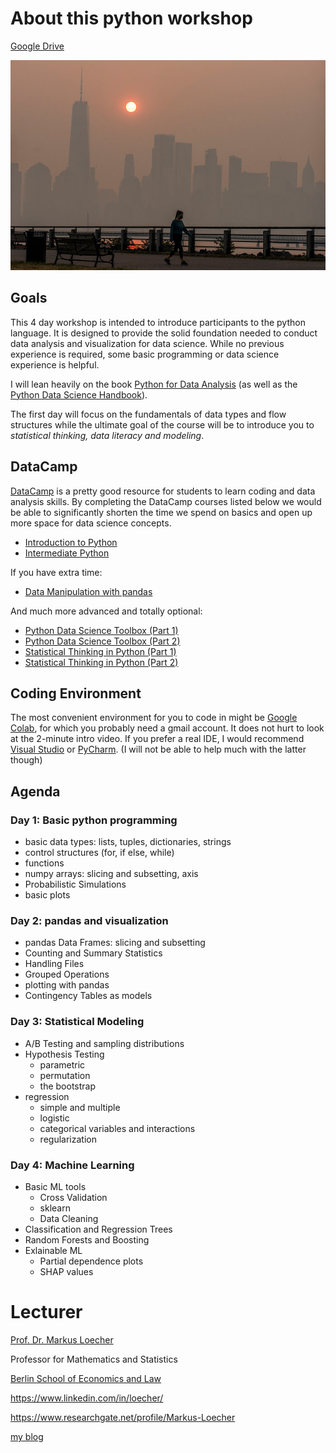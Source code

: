 About this python workshop
===================

[Google Drive](https://drive.google.com/drive/folders/13KC2CriJTsuFlDBsjNB1hQsy4tWiEeyS?usp=sharing)

![The Manhattan skyline on Thursday (Eduardo Munoz Alvarez/Getty Images)](Lectures/figures/NewYorkCanadaWildfires.jpg)

Goals
-----

This 4 day workshop is intended to introduce participants
to the python language. It is designed to provide the solid
foundation needed to conduct data analysis and visualization for data
science. While no previous experience is required, some basic
programming or data science experience is helpful.

I will lean heavily on the book [Python for Data Analysis](https://wesmckinney.com/book/) (as well as the [Python Data Science Handbook](https://jakevdp.github.io/PythonDataScienceHandbook/)).

The first day will focus on the fundamentals of data types and flow structures while the ultimate goal of the course will be to introduce you to _statistical thinking, data literacy and modeling_.


DataCamp
------
[DataCamp](https://app.datacamp.com/) is a pretty good resource for students to learn coding and data analysis skills.
By completing the DataCamp courses listed below we would be able to significantly shorten 
the time we spend on basics and open up more space for data science concepts.

* [Introduction to Python](https://app.datacamp.com/learn/courses/intro-to-python-for-data-science)
* [Intermediate Python](https://app.datacamp.com/learn/courses/intermediate-python)

If you have extra time:
* [Data Manipulation with pandas](https://app.datacamp.com/learn/courses/data-manipulation-with-pandas)

And much more advanced and totally optional:

* [Python Data Science Toolbox (Part 1)](https://www.datacamp.com/courses/python-data-science-toolbox-part-1)
* [Python Data Science Toolbox (Part 2)](https://www.datacamp.com/courses/python-data-science-toolbox-part-2)
* [Statistical Thinking in Python (Part 1)](https://www.datacamp.com/courses/statistical-thinking-in-python-part-1)
* [Statistical Thinking in Python (Part 2)](https://www.datacamp.com/courses/statistical-thinking-in-python-part-2)

Coding Environment
------
The most convenient environment for you to code in might be [Google Colab](https://colab.research.google.com/), for which you probably need a gmail account. It does not hurt to look at the 2-minute intro video.
If you prefer a real IDE, I would recommend [Visual Studio](https://visualstudio.microsoft.com/downloads/) or [PyCharm](https://www.jetbrains.com/pycharm/download/). (I will not be able to help much with the latter though)

Agenda
------

### Day 1: Basic python programming

-   basic data types: lists, tuples, dictionaries, strings
-   control structures (for, if else, while)
-   functions
-   numpy arrays: slicing and subsetting, axis
-   Probabilistic Simulations
-   basic plots

### Day 2: pandas and visualization

-   pandas Data Frames: slicing and subsetting
-   Counting and Summary Statistics
-   Handling Files
-   Grouped Operations
-   plotting with pandas
-   Contingency Tables as models

### Day 3: Statistical Modeling

-   A/B Testing and sampling distributions
-   Hypothesis Testing
    * parametric
    * permutation
    * the bootstrap
-   regression
    * simple and multiple
    * logistic
    * categorical variables and interactions
    * regularization

### Day 4: Machine Learning

-   Basic ML tools
    * Cross Validation
    * sklearn
    * Data Cleaning
-   Classification and Regression Trees
-   Random Forests and Boosting
-   Exlainable ML
    * Partial dependence plots
    * SHAP values

Lecturer
=====


[Prof. Dr. Markus
Loecher](http://www.hwr-berlin.de/fachbereich-wirtschaftswissenschaften/kontakt/personen/kontakt-info/2184/ "ML official university link")

Professor for Mathematics and Statistics

[Berlin School of Economics and Law](http://www.hwr-berlin.de "BSEL Homepage")

https://www.linkedin.com/in/loecher/

https://www.researchgate.net/profile/Markus-Loecher

[my blog](https://markusloecher.github.io/ "blog")

